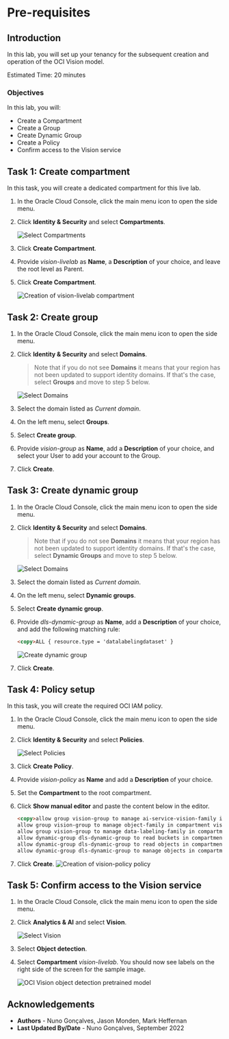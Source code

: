 # Pre-requisites

## Introduction

In this lab, you will set up your tenancy for the subsequent creation and operation of the OCI Vision model.

Estimated Time: 20 minutes

### Objectives

In this lab, you will:
- Create a Compartment
- Create a Group
- Create Dynamic Group
- Create a Policy
- Confirm access to the Vision service

## Task 1: Create compartment

In this task, you will create a dedicated compartment for this live lab.

1. In the Oracle Cloud Console, click the main menu icon to open the side menu.
2. Click **Identity & Security** and select **Compartments**.

   ![Select Compartments](../images/oci_menu_compartments.png)

4. Click **Create Compartment**.
5. Provide *vision-livelab* as **Name**, a **Description** of your choice, and leave the root level as Parent.
6. Click **Create Compartment**.

   ![Creation of vision-livelab compartment](../images/create_compartment.png)

## Task 2: Create group

1. In the Oracle Cloud Console, click the main menu icon to open the side menu.
2. Click **Identity & Security** and select **Domains**.
   
   > Note that if you do not see **Domains** it means that your region has not been updated to support identity domains. If that's the case, select **Groups** and move to step 5 below.

   ![Select Domains](../images/oci_menu_domains.png)
   
3. Select the domain listed as *Current domain*.
4. On the left menu, select **Groups**.
5. Select **Create group**.
6. Provide *vision-group* as **Name**, add a **Description** of your choice, and select your User to add your account to the Group.
7. Click **Create**.

## Task 3: Create dynamic group

1. In the Oracle Cloud Console, click the main menu icon to open the side menu.
2. Click **Identity & Security** and select **Domains**. 

   > Note that if you do not see **Domains** it means that your region has not been updated to support identity domains. If that's the case, select **Dynamic Groups** and move to step 5 below.

   ![Select Domains](../images/oci_menu_domains.png)

3. Select the domain listed as *Current domain*.
4. On the left menu, select **Dynamic groups**.
5. Select **Create dynamic group**.
6. Provide *dls-dynamic-group* as **Name**, add a **Description** of your choice, and add the following matching rule:

   ```html
   <copy>ALL { resource.type = 'datalabelingdataset' }
   ```
   
   ![Create dynamic group](../images/create_dynamic_group.PNG)
   
7. Click **Create**.

## Task 4: Policy setup

In this task, you will create the required OCI IAM policy.

1. In the Oracle Cloud Console, click the main menu icon to open the side menu.
2. Click **Identity & Security** and select **Policies**. 

   ![Select Policies](../images/oci_menu_policies.png)
   
3. Click **Create Policy**.
4. Provide *vision-policy* as **Name** and add a **Description** of your choice.
5. Set the **Compartment** to the root compartment.
6. Click **Show manual editor** and paste the content below in the editor.

   ```html
   <copy>allow group vision-group to manage ai-service-vision-family in compartment vision-livelab
   allow group vision-group to manage object-family in compartment vision-livelab
   allow group vision-group to manage data-labeling-family in compartment vision-livelab
   allow dynamic-group dls-dynamic-group to read buckets in compartment vision-livelab
   allow dynamic-group dls-dynamic-group to read objects in compartment vision-livelab
   allow dynamic-group dls-dynamic-group to manage objects in compartment vision-livelab where any {request.permission='OBJECT_CREATE'}
   ```

6. Click **Create**.
   ![Creation of vision-policy policy](../images/create_policy.png)

## Task 5: Confirm access to the Vision service

1. In the Oracle Cloud Console, click the main menu icon to open the side menu.
2. Click **Analytics & AI** and select **Vision**. 

   ![Select Vision](../images/oci_menu_vision.png)
   
3. Select **Object detection**.
4. Select **Compartment** *vision-livelab*. You should now see labels on the right side of the screen for the sample image.

   ![OCI Vision object detection pretrained model](../images/oci_vision_pretrained_object_detection.png)

## Acknowledgements

* **Authors** - Nuno Gonçalves, Jason Monden, Mark Heffernan
* **Last Updated By/Date** - Nuno Gonçalves, September 2022
